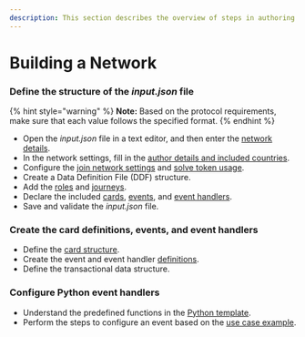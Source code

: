 ```yaml
---
description: This section describes the overview of steps in authoring a network.
---
```


# Building a Network

### Define the structure of the _input.json_ file

{% hint style="warning" %}
**Note:** Based on the protocol requirements, make sure that each value follows the specified format.&#x20;
{% endhint %}

* Open the _input.json_ file in a text editor, and then enter the [network details](network-configuration.md#network-metadata).
* In the network settings, fill in the [author details and included countries](network-configuration.md#author-details-and-countries).
* Configure the [join network settings](network-configuration.md#join-network-settings) and [solve token usage](network-configuration.md#solve-token-settings).
* Create a Data Definition File (DDF) structure.
* Add the [roles](roles-and-journeys.md#roles) and [journeys](roles-and-journeys.md#journey).
* Declare the included [cards](card-definitions/#cards), [events](events-and-event-handlers.md#events), and [event handlers](events-and-event-handlers.md#event-handlers).
* Save and validate the _input.json_ file.

### Create the card definitions, events, and event handlers&#x20;

* Define the [card structure](card-definitions/#card-definition-structure).
* Create the event and event handler [definitions](events-and-event-handlers.md#definitions).
* Define the transactional data structure.

### Configure Python event handlers

* Understand the predefined functions in the [Python template](python-event-handlers.md#python-event-handler-template).
* Perform the steps to configure an event based on the [use case example](python-event-handlers.md#use-case-example).

